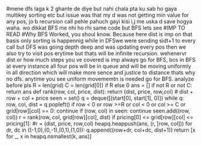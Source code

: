 #mene dfs laga k 2 ghante de diye but nahi chala pta ku sab ho gaya multikey sorting etc but issue was that my d was not getting min value for any pos, jo b recursion call pehle pahuch gayi kisi i,j me uska d save hogya waha. wo dikkat BFS me nhi ho rhi same code but BFS lets see
#IMP TO READ
#Why BFS Worked, you shoul know. Because here dist is imp on that basis only sorting is happennig while in DFSwe were sending sidt+1 to every call but DFS was going depth deep and was updating every pos then we also try to visit pos erytime but thats will be infinite recursion. wehenervr dist or how much steps you ve covered is imp always go for BFS, bcs in BFS at every instance all four pos will be in queue and will be moving uniformly in all direction which will  make more sence and justice to distance thats why no dfs. anytime you see uniform movememtn is needed go for BFS. analyze before pls
R = len(grid)
C = len(grid[0]) if R else 0
ans = []
if not R or not C:
return ans
def rank(row, col, price, dist):
return (dist, price, row,col) # dist + row + col + price
seen = set()
q = deque([(start[0], start[1], 0)])
while q:
row, col, dist = q.popleft()
if row < 0 or row >=R or col < 0 or col >= C or grid[row][col] == 0:
continue
if (row, col) in seen:
continue
seen.add((row, col))
r = rank(row, col, grid[row][col], dist)
if pricing[0] <= grid[row][col] <= pricing[1]:
#r = (dist, price, row,col)
heapq.heappush(ans, (r, [row, col]))
for dr, dc in ((-1,0),(0,-1),(0,1),(1,0)):
q.append((row+dr, col+dc, dist+1))
return [x for _, x in heapq.nsmallest(k, ans)]